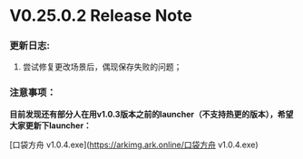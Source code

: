 # V0.25.0.2 Release Note

### 更新日志:

1. 尝试修复更改场景后，偶现保存失败的问题；

### **注意事项：**

**目前发现还有部分人在用v1.0.3版本之前的launcher（不支持热更的版本），希望大家更新下launcher：**

[口袋方舟 v1.0.4.exe](https://arkimg.ark.online/口袋方舟 v1.0.4.exe)
